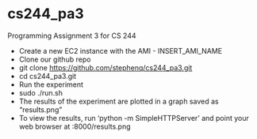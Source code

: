 cs244_pa3
=========

Programming Assignment 3 for CS 244
- Create a new EC2 instance with the AMI - INSERT_AMI_NAME
- Clone our github repo
 - git clone https://github.com/stephenq/cs244_pa3.git
 - cd cs244_pa3.git
- Run the experiment
 - sudo ./run.sh
- The results of the experiment are plotted in a graph saved as “results.png”
 - To view the results, run ‘python -m SimpleHTTPServer’ and point your web browser at <hostname>:8000/results.png
